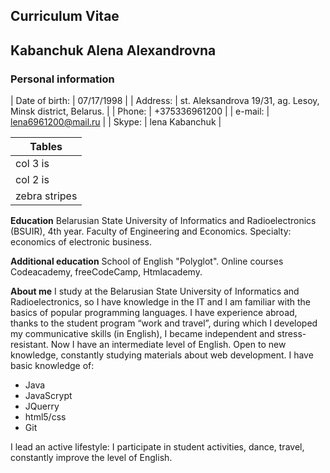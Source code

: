 ## Curriculum Vitae

## Kabanchuk Alena Alexandrovna
### Personal information

| Date of birth:  |   07/17/1998 |
| Address: | st. Aleksandrova 19/31, ag. Lesoy, Minsk district, Belarus. |
| Phone: |  +375336961200 |
| e-mail: | lena6961200@mail.ru |
| Skype: | lena Kabanchuk |

| Tables       |
| -------------|
| col 3 is      | right-aligned | $1600 |
| col 2 is      | centered      |   $12 |
| zebra stripes | are neat      |    $1 |

**Education**
 Belarusian State University of Informatics and Radioelectronics (BSUIR), 4th year.
Faculty of Engineering and Economics.
Specialty: economics of electronic business.

**Additional education**
School of English "Polyglot".
Online courses Codeacademy, freeCodeCamp, Htmlacademy.

**About me**
I study at the Belarusian State University of Informatics and Radioelectronics, so I have knowledge in the IT and I am familiar with the basics of popular programming languages. I have experience abroad, thanks to the student program “work and travel”, during which I developed my communicative skills (in English), I became independent and stress-resistant. Now I have an intermediate level of English. Open to new knowledge, constantly studying materials about web development.
I have basic knowledge of:
* Java
* JavaScrypt
* JQuerry
* html5/css
* Git

I lead an active lifestyle: I participate in student activities, dance, travel, constantly improve the level of English.


